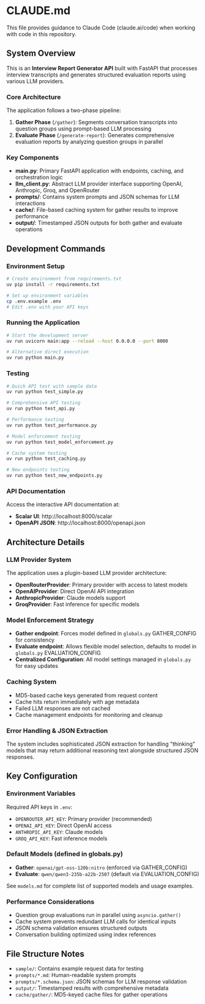 # CLAUDE.md

This file provides guidance to Claude Code (claude.ai/code) when working with code in this repository.

## System Overview

This is an **Interview Report Generator API** built with FastAPI that processes interview transcripts and generates structured evaluation reports using various LLM providers.

### Core Architecture

The application follows a two-phase pipeline:
1. **Gather Phase** (`/gather`): Segments conversation transcripts into question groups using prompt-based LLM processing
2. **Evaluate Phase** (`/generate-report`): Generates comprehensive evaluation reports by analyzing question groups in parallel

### Key Components

- **main.py**: Primary FastAPI application with endpoints, caching, and orchestration logic
- **llm_client.py**: Abstract LLM provider interface supporting OpenAI, Anthropic, Groq, and OpenRouter
- **prompts/**: Contains system prompts and JSON schemas for LLM interactions
- **cache/**: File-based caching system for gather results to improve performance
- **output/**: Timestamped JSON outputs for both gather and evaluate operations

## Development Commands

### Environment Setup
```bash
# Create environment from requirements.txt
uv pip install -r requirements.txt

# Set up environment variables
cp .env.example .env
# Edit .env with your API keys
```

### Running the Application
```bash
# Start the development server
uv run uvicorn main:app --reload --host 0.0.0.0 --port 8000

# Alternative direct execution
uv run python main.py
```

### Testing
```bash
# Quick API test with sample data
uv run python test_simple.py

# Comprehensive API testing
uv run python test_api.py

# Performance testing
uv run python test_performance.py

# Model enforcement testing
uv run python test_model_enforcement.py

# Cache system testing
uv run python test_caching.py

# New endpoints testing
uv run python test_new_endpoints.py
```

### API Documentation
Access the interactive API documentation at:
- **Scalar UI**: http://localhost:8000/scalar
- **OpenAPI JSON**: http://localhost:8000/openapi.json

## Architecture Details

### LLM Provider System
The application uses a plugin-based LLM provider architecture:
- **OpenRouterProvider**: Primary provider with access to latest models
- **OpenAIProvider**: Direct OpenAI API integration
- **AnthropicProvider**: Claude models support
- **GroqProvider**: Fast inference for specific models

### Model Enforcement Strategy
- **Gather endpoint**: Forces model defined in `globals.py` GATHER_CONFIG for consistency
- **Evaluate endpoint**: Allows flexible model selection, defaults to model in `globals.py` EVALUATION_CONFIG
- **Centralized Configuration**: All model settings managed in `globals.py` for easy updates

### Caching System
- MD5-based cache keys generated from request content
- Cache hits return immediately with age metadata
- Failed LLM responses are not cached
- Cache management endpoints for monitoring and cleanup

### Error Handling & JSON Extraction
The system includes sophisticated JSON extraction for handling "thinking" models that may return additional reasoning text alongside structured JSON responses.

## Key Configuration

### Environment Variables
Required API keys in `.env`:
- `OPENROUTER_API_KEY`: Primary provider (recommended)
- `OPENAI_API_KEY`: Direct OpenAI access
- `ANTHROPIC_API_KEY`: Claude models
- `GROQ_API_KEY`: Fast inference models

### Default Models (defined in globals.py)
- **Gather**: `openai/gpt-oss-120b:nitro` (enforced via GATHER_CONFIG)
- **Evaluate**: `qwen/qwen3-235b-a22b-2507` (default via EVALUATION_CONFIG)

See `models.md` for complete list of supported models and usage examples.

### Performance Considerations
- Question group evaluations run in parallel using `asyncio.gather()`
- Cache system prevents redundant LLM calls for identical inputs
- JSON schema validation ensures structured outputs
- Conversation building optimized using index references

## File Structure Notes

- `sample/`: Contains example request data for testing
- `prompts/*.md`: Human-readable system prompts
- `prompts/*.schema.json`: JSON schemas for LLM response validation
- `output/`: Timestamped results with comprehensive metadata
- `cache/gather/`: MD5-keyed cache files for gather operations
